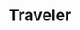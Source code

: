 ---
pid: lle33
title: Traveler
location_transcription: Airport
coordinates: "[-75.240169861871, 39.875124576138]"
zipcode: NJ08648
gen_neighborhood: 
neighborhood: 
outside_phl: Lawrence Township NJ
age: '44'
age_range: 40-49
instagram: 
image_file_name: lle_33.jpg
proposal_transcription: 
topic: 
topic_summary: 
type: Sculpture Statue
keywords_other: travelers
credit: 
image_labels: 
twitter: 
facebook: 
permalink: "/monuments/lle33/"
layout: item-page
---